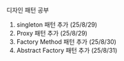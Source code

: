 디자인 패턴 공부

1. singleton 패턴 추가 (25/8/29)
2. Proxy 패턴 추가 (25/8/29)
3. Factory Method 패턴 추가 (25/8/30)
4. Abstract Factory 패턴 추가 (25/8/31)

